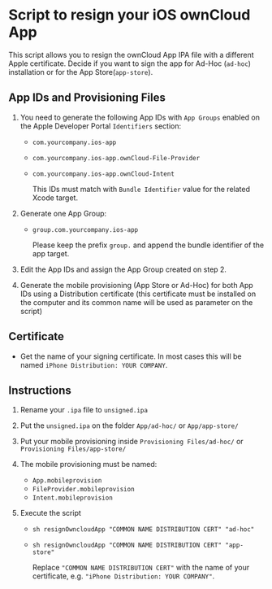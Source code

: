 # Script to resign your iOS ownCloud App

This script allows you to resign the ownCloud App IPA file with a different Apple certificate.
Decide if you want to sign the app for Ad-Hoc (`ad-hoc`) installation or for the App Store(`app-store`).

## App IDs and Provisioning Files

1. You need to generate the following App IDs with `App Groups` enabled on the Apple Developer Portal `Identifiers` section:

   - `com.yourcompany.ios-app`

   - `com.yourcompany.ios-app.ownCloud-File-Provider`

   - `com.yourcompany.ios-app.ownCloud-Intent`

     

     This IDs must match with `Bundle Identifier` value for the related Xcode target.

2. Generate one App Group:

   - `group.com.yourcompany.ios-app`

     

     Please keep the prefix `group.` and append the bundle identifier of the app target. 

3. Edit the App IDs and assign the App Group created on step 2.

4. Generate the mobile provisioning (App Store or Ad-Hoc) for both App IDs using a Distribution certificate (this certificate must be installed on the computer and its common name will be used as parameter on the script)

## Certificate

- Get the name of your signing certificate. In most cases this will be named `iPhone Distribution: YOUR COMPANY`.

## Instructions

1. Rename your `.ipa` file to `unsigned.ipa`

2. Put the `unsigned.ipa` on the folder `App/ad-hoc/` or `App/app-store/`

3. Put your mobile provisioning inside `Provisioning Files/ad-hoc/` or `Provisioning Files/app-store/`

4. The mobile provisioning must be named:

   - `App.mobileprovision`
   - `FileProvider.mobileprovision`
   - `Intent.mobileprovision`

5. Execute the script

   - `sh resignOwncloudApp "COMMON NAME DISTRIBUTION CERT" "ad-hoc"`

   - `sh resignOwncloudApp "COMMON NAME DISTRIBUTION CERT" "app-store"`

     

     Replace `"COMMON NAME DISTRIBUTION CERT"` with the name of your certificate, e.g. `"iPhone Distribution: YOUR COMPANY"`.
